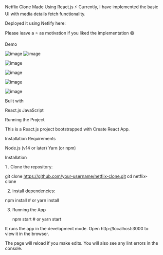 Netflix Clone Made Using React.js ⚡
Currently, I have implemented the basic UI with media details fetch functionality.

Deployed it using Netlify here: 

Please leave a ⭐ as motivation if you liked the implementation 😄

Demo

![image](https://github.com/user-attachments/assets/7f7915fb-ca76-423e-b1a6-3a2c4cea73bc)
![image](https://github.com/user-attachments/assets/4260f6c5-796e-41d3-a216-c459b73d2cd1)

![image](https://github.com/user-attachments/assets/50f3e1f6-89fd-4bf7-a98c-5157ca676edc)

![image](https://github.com/user-attachments/assets/e70bb11f-d1fd-4176-8240-9dbc8c4b580c)

![image](https://github.com/user-attachments/assets/cdfff37e-5f67-41d4-9c97-b83256661642)

![image](https://github.com/user-attachments/assets/a1a060c6-2fae-45db-8ea2-1aaec6cc2aaf)

Built with

  React.js
  JavaScript

Running the Project

This is a React.js project bootstrapped with Create React App.

Installation Requirements

Node.js (v14 or later)
Yarn (or npm)

Installation

1 . Clone the repository:

  git clone https://github.com/your-username/netflix-clone.git
  cd netflix-clone
  
2.  Install dependencies:

   npm install
     # or
   yarn install


3. Running the App

    npm start
       # or
    yarn start


It runs the app in the development mode.
Open http://localhost:3000 to view it in the browser.

The page will reload if you make edits.
You will also see any lint errors in the console.
